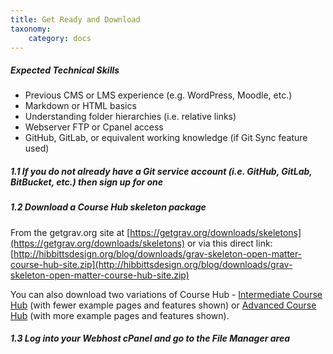 ```yaml
---
title: Get Ready and Download
taxonomy:
    category: docs
---
```


##### Expected Technical Skills

* Previous CMS or LMS experience (e.g. WordPress, Moodle, etc.)
* Markdown or HTML basics
* Understanding folder hierarchies (i.e. relative links)
* Webserver FTP or Cpanel access
* GitHub, GitLab, or equivalent working knowledge (if Git Sync feature used)

##### 1.1 If you do not already have a Git service account (i.e. GitHub, GitLab, BitBucket, etc.) then sign up for one

##### 1.2 Download a Course Hub skeleton package

From the getgrav.org site at [https://getgrav.org/downloads/skeletons](https://getgrav.org/downloads/skeletons) or via this direct link: [http://hibbittsdesign.org/blog/downloads/grav-skeleton-open-matter-course-hub-site.zip](http://hibbittsdesign.org/blog/downloads/grav-skeleton-open-matter-course-hub-site.zip)

You can also download two variations of Course Hub - [Intermediate Course Hub](http://hibbittsdesign.org/blog/downloads/grav-skeleton-open-matter-course-hub-site-intermediate.zip) (with fewer example pages and features shown) or [Advanced Course Hub](http://hibbittsdesign.org/blog/downloads/grav-skeleton-open-matter-course-hub-site-advanced.zip) (with more example pages and features shown).

##### 1.3 Log into your Webhost cPanel and go to the File Manager area
